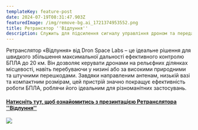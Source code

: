 ```yaml
---
templateKey: feature-post
date: 2024-07-19T08:31:47.903Z
featuredImage: /img/remove-bg.ai_1721374953552.png
title: Ретрансятор ''Відлуння''
description: Служить для підсилення сигналу управління дроном та передачі відео сигналу.
---
```

Ретранслятор «Відлуння» від Dron Space Labs – це ідеальне рішення для швидкого збільшення максимальної дальності ефективного контролю БПЛА до 20 км. Він дозволяє керувати дронами на рельєфних ділянках місцевості, навіть перебуваючи у низині або за високими природними та штучними перешкодами. Завдяки направленим антенам, низькій вазі та компактним розмірам, цей пристрій значно покращує ефективність роботи БПЛА, роблячи його ідеальним для різноманітних застосувань.

#### [Натисніть тут, щоб ознайомитись з презинтацією Ретранслятора ''Відлуння''](https://drive.google.com/file/d/1lEN8J00IodGEeg7TwW4MzgchLsZ3taRL/view?usp=sharing)



![](/img/remove-bg.ai_1721380731385.png)
